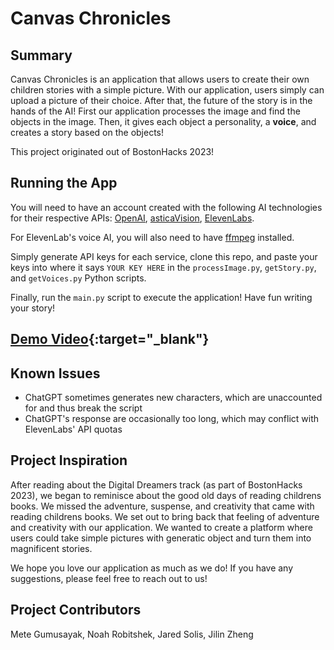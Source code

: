 # Canvas Chronicles
## Summary
Canvas Chronicles is an application that allows users to create their own children stories with a simple picture. With our application, users simply can upload a picture of their choice. After that, the future of the story is in the hands of the AI! First our application processes the image and find the objects in the image. Then, it gives each object a personality, a **voice**, and creates a story based on the objects!

This project originated out of BostonHacks 2023!

## Running the App
You will need to have an account created with the following AI technologies for their respective APIs: [OpenAI](https://openai.com/blog/openai-api), [asticaVision](https://astica.ai/vision/documentation/), [ElevenLabs](https://elevenlabs.io/docs/api-reference/text-to-speech).

For ElevenLab's voice AI, you will also need to have [ffmpeg](https://ffmpeg.org/download.html) installed.

Simply generate API keys for each service, clone this repo, and paste your keys into where it says `YOUR KEY HERE` in the `processImage.py`, `getStory.py`, and `getVoices.py` Python scripts.

Finally, run the `main.py` script to execute the application! Have fun writing your story!

## [Demo Video](https://youtu.be/ofC4NujWLWE){:target="_blank"}

## Known Issues
- ChatGPT sometimes generates new characters, which are unaccounted for and thus break the script
- ChatGPT's response are occasionally too long, which may conflict with ElevenLabs' API quotas

## Project Inspiration
After reading about the Digital Dreamers track (as part of BostonHacks 2023), we began to reminisce about the good old days of reading childrens books. We missed the adventure, suspense, and creativity that came with reading childrens books. We set out to bring back that feeling of adventure and creativity with our application. We wanted to create a platform where users could take simple pictures with generatic object and turn them into magnificent stories.

We hope you love our application as much as we do! If you have any suggestions, please feel free to reach out to us!

## Project Contributors
Mete Gumusayak, Noah Robitshek, Jared Solis, Jilin Zheng
